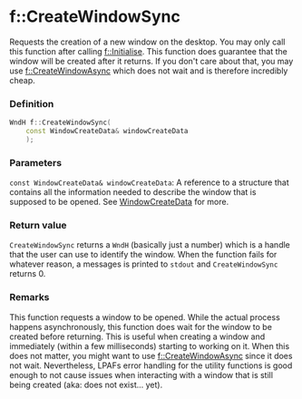 # f::CreateWindowSync
Requests the creation of a new window on the desktop. You may only call this function after calling 
[f::Initialise](Initialise_function.md). This function does guarantee that the window will be created after it returns. If 
you don't care about that, you may use [f::CreateWindowAsync](CreateWindowAsync_function.md) which does not wait and is
therefore incredibly cheap.

### Definition
```C++
WndH f::CreateWindowSync(
    const WindowCreateData& windowCreateData
    );
```

### Parameters
`const WindowCreateData& windowCreateData`:
A reference to a structure that contains all the information needed to describe the window that is supposed to be 
opened. See [WindowCreateData](WindowCreateData_type.md) for more.

### Return value
`CreateWindowSync` returns a `WndH` (basically just a number) which is a handle that the user can use to identify the
window. When the function fails for whatever reason, a messages is printed to `stdout` and `CreateWindowSync`
returns 0.

### Remarks
This function requests a window to be opened. While the actual process happens asynchronously, this function does wait
for the window to be created before returning. This is useful when creating a window and immediately (within a few
milliseconds) starting to working on it. When this does not matter, you might want to use 
[f::CreateWindowAsync](CreateWindowAsync_function.md) since it does not wait. Nevertheless, LPAFs error handling for the
utility functions is good enough to not cause issues when interacting with a window that is still being created (aka: 
does not exist... yet).
